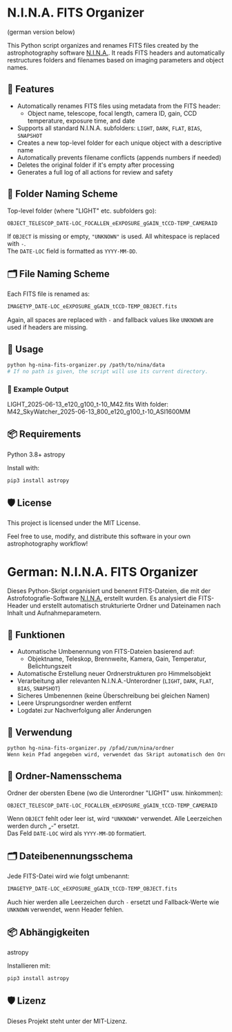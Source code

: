 # N.I.N.A. FITS Organizer
(german version below)

This Python script organizes and renames FITS files created by the astrophotography software [N.I.N.A.](https://nighttime-imaging.eu/). It reads FITS headers and automatically restructures folders and filenames based on imaging parameters and object names.

## 🔧 Features

- Automatically renames FITS files using metadata from the FITS header:
  - Object name, telescope, focal length, camera ID, gain, CCD temperature, exposure time, and date
- Supports all standard N.I.N.A. subfolders: `LIGHT`, `DARK`, `FLAT`, `BIAS`, `SNAPSHOT`
- Creates a new top-level folder for each unique object with a descriptive name
- Automatically prevents filename conflicts (appends numbers if needed)
- Deletes the original folder if it's empty after processing
- Generates a full log of all actions for review and safety

## 📂 Folder Naming Scheme

Top-level folder (where "LIGHT" etc. subfolders go):
```bash
OBJECT_TELESCOP_DATE-LOC_FOCALLEN_eEXPOSURE_gGAIN_tCCD-TEMP_CAMERAID
```
If `OBJECT` is missing or empty, `"UNKNOWN"` is used. All whitespace is replaced with `-`.  
The `DATE-LOC` field is formatted as `YYYY-MM-DD`.

## 🗂 File Naming Scheme

Each FITS file is renamed as:
```bash
IMAGETYP_DATE-LOC_eEXPOSURE_gGAIN_tCCD-TEMP_OBJECT.fits
```
Again, all spaces are replaced with `-` and fallback values like `UNKNOWN` are used if headers are missing.

## 🚀 Usage

```bash
python hg-nina-fits-organizer.py /path/to/nina/data
# If no path is given, the script will use its current directory.
```
### 📄 Example Output
LIGHT_2025-06-13_e120_g100_t-10_M42.fits
With folder:
M42_SkyWatcher_2025-06-13_800_e120_g100_t-10_ASI1600MM

## 📦 Requirements
Python 3.8+
astropy

Install with:

```bash
pip3 install astropy
```
## 🛡 License
This project is licensed under the MIT License.

Feel free to use, modify, and distribute this software in your own astrophotography workflow!


# German: N.I.N.A. FITS Organizer

Dieses Python-Skript organisiert und benennt FITS-Dateien, die mit der Astrofotografie-Software [N.I.N.A.](https://nighttime-imaging.eu/) erstellt wurden. Es analysiert die FITS-Header und erstellt automatisch strukturierte Ordner und Dateinamen nach Inhalt und Aufnahmeparametern.

## 🔧 Funktionen

- Automatische Umbenennung von FITS-Dateien basierend auf:
  - Objektname, Teleskop, Brennweite, Kamera, Gain, Temperatur, Belichtungszeit
- Automatische Erstellung neuer Ordnerstrukturen pro Himmelsobjekt
- Verarbeitung aller relevanten N.I.N.A.-Unterordner (`LIGHT`, `DARK`, `FLAT`, `BIAS`, `SNAPSHOT`)
- Sicheres Umbenennen (keine Überschreibung bei gleichen Namen)
- Leere Ursprungsordner werden entfernt
- Logdatei zur Nachverfolgung aller Änderungen

## 🚀 Verwendung

```bash
python hg-nina-fits-organizer.py /pfad/zum/nina/ordner
Wenn kein Pfad angegeben wird, verwendet das Skript automatisch den Ordner, in dem es liegt.
```
## 📂 Ordner-Namensschema

Ordner der obersten Ebene (wo die Unterordner "LIGHT" usw. hinkommen):
```bash
OBJECT_TELESCOP_DATE-LOC_FOCALLEN_eEXPOSURE_gGAIN_tCCD-TEMP_CAMERAID
```
Wenn `OBJECT` fehlt oder leer ist, wird `"UNKNOWN"` verwendet. Alle Leerzeichen werden durch „-“ ersetzt.  
Das Feld `DATE-LOC` wird als `YYYY-MM-DD` formatiert.

## 🗂 Dateibenennungsschema

Jede FITS-Datei wird wie folgt umbenannt:
```bash
IMAGETYP_DATE-LOC_eEXPOSURE_gGAIN_tCCD-TEMP_OBJECT.fits
```
Auch hier werden alle Leerzeichen durch `-` ersetzt und Fallback-Werte wie `UNKNOWN` verwendet, wenn Header fehlen.

## 📦 Abhängigkeiten
astropy

Installieren mit:
```bash
pip3 install astropy
```
## 🛡 Lizenz
Dieses Projekt steht unter der MIT-Lizenz.

